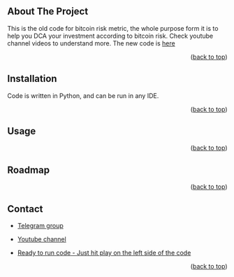 
<!-- ABOUT THE PROJECT -->
## About The Project

This is the old code for bitcoin risk metric, the whole purpose form it is to help you DCA your investment according to bitcoin risk. Check youtube channel videos to understand more. The new code is [here](https://github.com/BitcoinRaven/Bitcoin-Risk-Metric-V2) 

<p align="right">(<a href="#top">back to top</a>)</p>


## Installation

Code is written in Python, and can be run in any IDE. 

<p align="right">(<a href="#top">back to top</a>)</p>


<!-- USAGE EXAMPLES -->
## Usage


<p align="right">(<a href="#top">back to top</a>)</p>

<!-- ROADMAP -->
## Roadmap


<p align="right">(<a href="#top">back to top</a>)</p>


<!-- CONTACT -->
## Contact

- [Telegram group](https://t.me/BitcoinRaven) 

- [Youtube channel](https://www.youtube.com/channel/UCrlkqSLmHL8ZPVpOxj7La4Q) 

- [Ready to run code - Just hit play on the left side of the code](https://colab.research.google.com/drive/1UYQtYLXaSXxkvGcYJjwECANxyi-6WVlg?usp=sharing) 


<p align="right">(<a href="#top">back to top</a>)</p>
